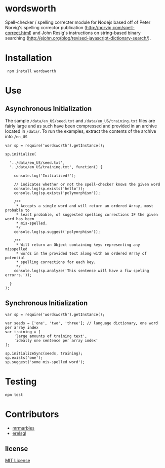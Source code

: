 wordsworth
=========

Spell-checker / spelling correcter module for Nodejs based off of Peter Norvig's
spelling corrector publication (http://norvig.com/spell-correct.html) and John Resig's
instructions on string-based binary searching (http://ejohn.org/blog/revised-javascript-dictionary-search/).

Installation
=========
     npm install wordsworth

Use
=========

Asynchronous Initialization
---------

The sample `/data/en_US/seed.txt` and `/data/en_US/training.txt` files are fairly large and as such have
been compressed and provided in an archive located in `/data/`.  To run the examples, extract
the contents of the archive into `/en_US`.

    var sp = require('wordsworth').getInstance();

    sp.initialize(

      '../data/en_US/seed.txt',
      '../data/en_US/training.txt', function() {

        console.log('Initialized!');

        // indicates whether or not the spell-checker knows the given word
        console.log(sp.exists('hello'));
        console.log(sp.exists('polymorphism'));

        /**
         * Accepts a single word and will return an ordered Array, most probable to
         * least probable, of suggested spelling corrections IF the given word has been
         * mis-spelled.
         */
        console.log(sp.suggest('polymrphism'));

        /**
         * Will return an Object containing keys representing any misspelled
         * words in the provided text along with an ordered Array of potential
         * spelling corrections for each key.
         */
        console.log(sp.analyze('This sentense will havv a fiw speling errorrs.'));

      }
    );

Synchronous Initialization
---------

    var sp = require('wordsworth').getInstance();

    var seeds = ['one', 'two', 'three']; // language dictionary, one word per array index
    var training = [
        'large amounts of training text',
        'ideally one sentence per array index'
    ];

    sp.initializeSync(seeds, training);
    sp.exists('one');
    sp.suggest('some mis-spelled word');


Testing
=========
    npm test

Contributors
=========
* [mrmarbles](http://github.com/mrmarbles)
* [erelsgl](http://github.com/erelsgl)

license
-------
[MIT License](http://mrmarbles.mit-license.org/ "Mit License")